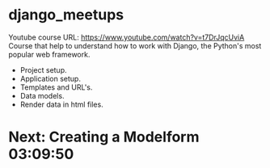 # django_meetups
Youtube course URL: https://www.youtube.com/watch?v=t7DrJqcUviA
Course that help to understand how to work with Django, the Python's most popular web framework.
- Project setup.
- Application setup.
- Templates and URL's.
- Data models.
- Render data in html files.

# Next: Creating a Modelform 03:09:50